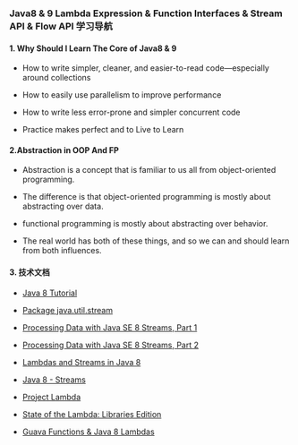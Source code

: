 ###             Java8 & 9 Lambda Expression & Function Interfaces & Stream API & Flow API 学习导航

#### 1. Why Should I Learn The Core of Java8 & 9

* How to write simpler, cleaner, and easier-to-read code—especially around collections

* How to easily use parallelism to improve performance

* How to write less error-prone and simpler concurrent code

* Practice makes perfect and to Live to Learn


#### 2.Abstraction in OOP And FP

*   Abstraction is a concept that is familiar to us all from object-oriented programming.

*   The difference is that object-oriented programming is mostly about abstracting over data.

*   functional programming is mostly about abstracting over behavior.

*   The real world has both of these things, and so we can and should learn from both influences.


#### 3. 技术文档

* [Java 8 Tutorial](http://www.coreservlets.com/java-8-tutorial/)

* [Package java.util.stream](https://docs.oracle.com/javase/8/docs/api/java/util/stream/package-summary.html)

* [Processing Data with Java SE 8 Streams, Part 1](http://www.oracle.com/technetwork/articles/java/ma14-java-se-8-streams-2177646.html)

* [Processing Data with Java SE 8 Streams, Part 2](http://www.oracle.com/technetwork/articles/java/architect-streams-pt2-2227132.html)

* [Lambdas and Streams in Java 8](https://www.cs.cmu.edu/~charlie/courses/15-214/2014-fall/slides/26-java8.pdf)

* [Java 8 - Streams](https://www.tutorialspoint.com/java8/java8_streams.htm)

* [Project Lambda](http://openjdk.java.net/projects/lambda/)

* [State of the Lambda: Libraries Edition](http://cr.openjdk.java.net/~briangoetz/lambda/lambda-libraries-final.html)

* [Guava Functions & Java 8 Lambdas](http://codingjunkie.net/guava-functions-java-8-lambdas/)

